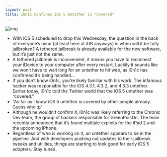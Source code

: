 ```yaml
---
layout: post
title: i0n1c Confirms iOS 5 Untether is "Covered"
---
```

![img](http://media.idownloadblog.com/wp-content/uploads/2011/10/Screen-Shot-2011-10-09-at-8.33.34-PM-e1318217644688.png)
* With iOS 5 scheduled to drop this Wednesday, the question in the back of everyone’s mind (at least here at iDB anyways) is when will it be fully jailbroken? A tethered jailbreak is already available for the new software, but it’s just not the same.
* A tethered jailbreak is inconvenient, it means you have to reconnect your iDevice to your computer after every restart. Luckily it sounds like we won’t have to wait long for an untether to hit web, as i0n1c has confirmed it’s being handled…
* If you don’t know i0n1c, you’re likely familiar with his work. The infamous hacker was responsible for the iOS 4.3.1, 4.3.2, and 4.3.3 untether. Earlier today, i0n1c told the Twitter world that the iOS 5 untether was “covered.”
* “As far as I know iOS 5 untether is covered by other people already. Guess who :p”
* Although he wouldn’t confirm it, i0n1c was likely referring to the Chronic Dev team, the group of hackers responsible for GreenPoisOn. The team recently announced that it’s found multiple exploits for the iPad 2 and the upcoming iPhone.
* Regardless of who is working on it, an untether appears to be in the pipeline. And with developers pushing out updates to their jailbreak tweaks and utilities, things are starting to look good for early iOS 5 adopters. Stay tuned.

